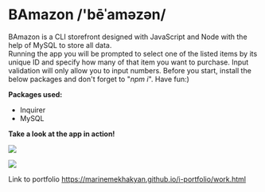 # BAmazon /'bēˈaməzən/

BAmazon is a CLI storefront designed with JavaScript and Node with the help of MySQL to store all data.  
Running the app you will be prompted to select one of the listed items by its unique ID and specify how many of that item you want to purchase. Input validation will only allow you to input numbers.
Before you start, install the below packages and don't forget to "*npm i*". Have fun:)

**Packages used:**
- Inquirer
- MySQL

**Take a look at the app in action!**

![](https://github.com/marinemekhakyan/BAmazon/blob/master/assets/customer.gif?raw=true)

![](https://github.com/marinemekhakyan/BAmazon/blob/master/assets/sql.gif?raw=true)


Link to portfolio https://marinemekhakyan.github.io/i-portfolio/work.html
